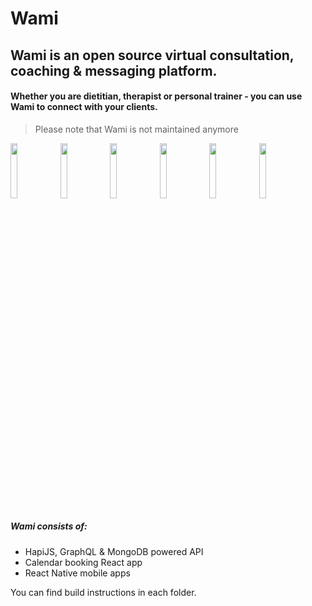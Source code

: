 # Wami
## Wami is an open source virtual consultation, coaching & messaging platform.
#### Whether you are dietitian, therapist or personal trainer - you can use Wami to connect with your clients.

> Please note that Wami is not maintained anymore

<p float="left">
  <img src="https://joduplessis.github.io/wami/images/screens/01.png" width="15%">
  <img src="https://joduplessis.github.io/wami/images/screens/02.png" width="15%">
  <img src="https://joduplessis.github.io/wami/images/screens/03.png" width="15%">
  <img src="https://joduplessis.github.io/wami/images/screens/04.png" width="15%">
  <img src="https://joduplessis.github.io/wami/images/screens/07.png" width="15%">
  <img src="https://joduplessis.github.io/wami/images/screens/08.png" width="15%">
</p>

##### Wami consists of:

- HapiJS, GraphQL & MongoDB powered API
- Calendar booking React app
- React Native mobile apps


You can find build instructions in each folder.
